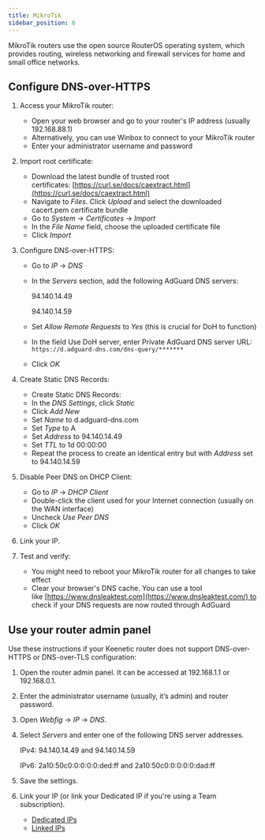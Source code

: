 ```yaml
---
title: MikroTik
sidebar_position: 6
---
```


MikroTik routers use the open source RouterOS operating system, which provides routing, wireless networking and firewall services for home and small office networks.

## Configure DNS-over-HTTPS

1. Access your MikroTik router:

    - Open your web browser and go to your router's IP address (usually 192.168.88.1)
    - Alternatively, you can use Winbox to connect to your MikroTik router
    - Enter your administrator username and password

1. Import root certificate:

    - Download the latest bundle of trusted root certificates: [https://curl.se/docs/caextract.html](https://curl.se/docs/caextract.html)
    - Navigate to *Files*. Click *Upload* and select the downloaded cacert.pem certificate bundle
    - Go to *System* → *Certificates* → *Import*
    - In the *File Name* field, choose the uploaded certificate file
    - Click *Import*

1. Configure DNS-over-HTTPS:

    - Go to *IP* → *DNS*
    - In the *Servers* section, add the following AdGuard DNS servers:

        94.140.14.49

        94.140.14.59

    - Set *Allow Remote Requests* to *Yes* (this is crucial for DoH to function)
    - In the field Use DoH server, enter Private AdGuard DNS server URL: `https://d.adguard-dns.com/dns-query/*******`
    - Click *OK*

1. Create Static DNS Records:
    - Create Static DNS Records:
    - In the *DNS Settings*, click *Static*
    - Click *Add New*
    - Set *Name* to d.adguard-dns.com
    - Set *Type* to A
    - Set *Address* to 94.140.14.49
    - Set *TTL* to 1d 00:00:00
    - Repeat the process to create an identical entry but with *Address* set to 94.140.14.59

1. Disable Peer DNS on DHCP Client:

    - Go to *IP* → *DHCP Client*
    - Double-click the client used for your Internet connection (usually on the WAN interface)
    - Uncheck *Use Peer DNS*
    - Click *OK*

1. Link your IP.
1. Test and verify:

    - You might need to reboot your MikroTik router for all changes to take effect
    - Clear your browser's DNS cache. You can use a tool like [https://www.dnsleaktest.com](https://www.dnsleaktest.com/) to check if your DNS requests are now routed through AdGuard

## Use your router admin panel

Use these instructions if your Keenetic router does not support DNS-over-HTTPS or DNS-over-TLS configuration:

1. Open the router admin panel. It can be accessed at 192.168.1.1 or 192.168.0.1.
1. Enter the administrator username (usually, it’s admin) and router password.
1. Open *Webfig* → *IP* → *DNS*.
1. Select *Servers* and enter one of the following DNS server addresses.

    IPv4: 94.140.14.49 and 94.140.14.59

    IPv6: 2a10:50c0:0:0:0:0:ded:ff and 2a10:50c0:0:0:0:0:dad:ff

1. Save the settings.
1. Link your IP (or link your Dedicated IP if you're using a Team subscription).

    - [Dedicated IPs](/private-dns/connect-devices/other-options/dedicated-ip.md)
    - [Linked IPs](/private-dns/connect-devices/other-options/linked-ip.md)
